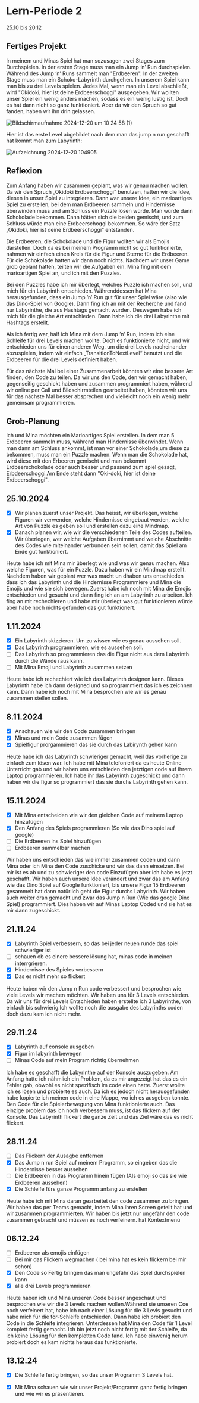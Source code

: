 # Lern-Periode 2

25.10 bis 20.12

## Fertiges Projekt
In meinem und Minas Spiel hat man sozusagen zwei Stages zum Durchspielen. In der ersten Stage muss man ein Jump ’n’ Run durchspielen. Während des Jump ’n’ Runs sammelt man "Erdbeeren". In der zweiten Stage muss man ein Schoko-Labyrinth durchgehen. In unserem Spiel kann man bis zu drei Levels spielen. Jedes Mal, wenn man ein Level abschließt, wird "Okidoki, hier ist deine Erdbeerschoggi" ausgegeben. Wir wollten unser Spiel ein wenig anders machen, sodass es ein wenig lustig ist. Doch es hat dann nicht so ganz funktioniert. Aber da wir den Spruch so gut fanden, haben wir ihn drin gelassen.

![Bildschirmaufnahme 2024-12-20 um 10 24 58 (1)](https://github.com/user-attachments/assets/d90d4614-afb1-4ed0-87ce-f6ac036acafd)

Hier ist das erste Level abgebildet nach dem man das jump n run geschafft hat kommt man zum Labyrinth:

![Aufzeichnung 2024-12-20 104905](https://github.com/user-attachments/assets/dac15dcb-bfb2-40e9-98a7-770d37137ea6)


## Reflexion
Zum Anfang haben wir zusammen geplant, was wir genau machen wollen. Da wir den Spruch „Okidoki Erdbeerschoggi“ benutzen, hatten wir die Idee, diesen in unser Spiel zu integrieren. Dann war unsere Idee, ein marioartiges Spiel zu erstellen, bei dem man Erdbeeren sammeln und Hindernisse überwinden muss und am Schluss ein Puzzle lösen würde. Man würde dann Schokolade bekommen. Dann hätten sich die beiden gemischt, und zum Schluss würde man eine Erdbeerschoggi bekommen. So wäre der Satz „Okidoki, hier ist deine Erdbeerschoggi“ entstanden.

Die Erdbeeren, die Schokolade und die Figur wollten wir als Emojis darstellen. Doch da es bei meinem Programm nicht so gut funktionierte, nahmen wir einfach einen Kreis für die Figur und Sterne für die Erdbeeren. Für die Schokolade hatten wir dann noch nichts. Nachdem wir unser Game grob geplant hatten, teilten wir die Aufgaben ein. Mina fing mit dem marioartigen Spiel an, und ich mit den Puzzles.

Bei den Puzzles habe ich mir überlegt, welches Puzzle ich machen soll, und mich für ein Labyrinth entschieden. Währenddessen hat Mina herausgefunden, dass ein Jump ’n’ Run gut für unser Spiel wäre (also wie das Dino-Spiel von Google). Dann fing ich an mit der Recherche und fand nur Labyrinthe, die aus Hashtags gemacht wurden. Deswegen habe ich mich für die gleiche Art entschieden. Dann habe ich die drei Labyrinthe mit Hashtags erstellt.

Als ich fertig war, half ich Mina mit dem Jump ’n’ Run, indem ich eine Schleife für drei Levels machen wollte. Doch es funktionierte nicht, und wir entschieden uns für einen anderen Weg, um die drei Levels nacheinander abzuspielen, indem wir einfach „TransitionToNextLevel“ benutzt und die Erdbeeren für die drei Levels definiert haben.

Für das nächste Mal bei einer Zusammenarbeit könnten wir eine bessere Art finden, den Code zu teilen. Da wir uns den Code, den wir gemacht haben, gegenseitig geschickt haben und zusammen programmiert haben, während wir online per Call und Bildschirmteilen gearbeitet haben, könnten wir uns für das nächste Mal besser absprechen und vielleicht noch ein wenig mehr gemeinsam programmieren.


## Grob-Planung
Ich und Mina möchten ein Marioartiges Spiel erstellen. In dem man 5 Erdbeeren sammeln muss, während man Hindernisse überwindet. Wenn man dann am Schluss ankommt, ist man vor einer Schokolade,um diese zu bekommen, muss man ein Puzzle machen. Wenn man die Schokolade hat, wird diese mit den Erbeeren gemischt und man bekommt Erdbeerschokolade oder auch besser und passend zum spiel gesagt, Erbdeerschoggi.Am Ende steht dann "Oki-doki, hier ist deine Erdbeerschoggi".

## 25.10.2024

- [x] Wir planen zuerst unser Projekt. Das heisst, wir überlegen, welche Figuren wir verwenden, welche Hindernisse eingebaut werden, welche Art von Puzzle es geben soll und erstellen dazu eine Mindmap.
- [x] Danach planen wir, wie wir die verschiedenen Teile des Codes aufteilen. Wir überlegen, wer welche Aufgaben übernimmt und welche Abschnitte des Codes wie miteinander verbunden sein sollen, damit das Spiel am Ende gut funktioniert.

Heute habe ich mit Mina mir überlegt wie und was wir genau machen. Also welche Figuren, was für ein Puzzle. Dazu haben wir ein Mindmap erstellt. Nachdem haben wir geplant wer was macht un dhaben uns entschieden dass ich das Labyrinth und die Hindernisse Programmiere und Mina die Emojis und wie sie sich bewegen. Zuerst habe ich noch mit Mina die Emojis entschieden und gesucht und dann fing ich an am Labyrinth zu arbeiten. Ich fing an mit rechechieren und habe mir überlegt was gut funktionieren würde aber habe noch nichts gefunden das gut funktionert.


## 1.11.2024

- [x] Ein Labyrinth skizzieren. Um zu wissen wie es genau aussehen soll.
- [X] Das Labyrinth programmieren, wie es aussehen soll.
- [ ] Das Labyrinth so programmieren das die Figur nicht aus dem Labyrinth durch die Wände raus kann.
- [ ] Mit Mina Emoji und Labyrinth zusammen setzen

Heute habe ich rechechiert wie ich das Labyrinth designen kann. Dieses Labyrinth habe ich dann designed und so programmiert das ich es zeichnen kann. Dann habe ich noch mit Mina besprochen wie wir es genau zusammen stellen sollen.


## 8.11.2024

- [X] Anschauen wie wir den Code zusammen bringen
- [x] Minas und mein Code zusammen fügen
- [x] Spielfigur prorgammieren das sie durch das Labirynth gehen kann

Heute habe ich das Labyrinth schwieriger gemacht, weil das vorherige zu einfach zum lösen war. Ich habe mit Mina telefoniert da es heute Online Unterricht gab und wir haben uns entschieden den jetztigen code auf ihrem Laptop programmieren. Ich habe ihr das Labyrinth zugeschickt und dann haben wir die figur so programmiert das sie durchs Labyrinth gehen kann.

## 15.11.2024

- [x] Mit Mina entscheiden wie wir den gleichen Code auf meinem Laptop hinzufügen
- [x] Den Anfang des Spiels programmieren (So wie das Dino spiel auf google)
- [ ] Die Erdbeeren ins Spiel hinzufügen
- [ ] Erdbeeren sammelbar machen

Wir haben uns entschieden das wie immer zusammen coden und dann Mina oder ich Mina den Code zuschicke und wir das dann einsetzen. Bei mir ist es ab und zu schwieriger den code Einzufügen aber ich habe es jetzt geschafft.
Wir haben auch unsere Idee verändert und zwar das am Anfang wie das Dino Spiel auf Google funktioniert, bis unsere Figur 15 Erdbeeren gesammelt hat dann natürlich geht die Figur durchs Labyrinth. 
Wir haben auch weiter dran gemacht und zwar das Jump n Run (Wie das google Dino Spiel) programmiert. Dies haben wir auf Minas Laptop Coded und sie hat es mir dann zugeschickt.


## 21.11.24

- [x] Labyrinth Spiel verbessern, so das bei jeder neuen runde das spiel schwieriger ist
- [ ] schauen ob es einere bessere lösung hat, minas code in meinen interrgrieren.
- [x] Hindernisse des Spieles verbessern
- [x] Das es nicht mehr so flickert

Heute haben wir den Jump n Run code verbessert und besprochen wie viele Levels wir machen möchten. Wir haben uns für 3 Levels entschieden. Da wir uns für drei Levels Entschieden haben erstellte ich 3 Labyrinthe, von einfach bis schwierig.Ich wollte noch die ausgabe des Labyrinths coden doch dazu kam ich nicht mehr.

## 29.11.24
- [x] Labyrinth auf console ausgeben
- [x] Figur im labyrinth bewegen
- [ ] Minas Code auf mein Program richtig übernehmen

Ich habe es geschafft die Labyrinthe auf der Konsole auszugeben. Am Anfang hatte ich nähmlich ein Problem, da es mir angezeigt hat das es ein Fehler gab, obwohl es nicht spezifisch im code einen hatte. Zuerst wollte ich es lösen und probierte es auch. Da ich es jedoch nicht herausgefunden habe kopierte ich meinen code in eine Mappe, wo ich es ausgeben konnte. Den Code für die Spielerbewegung von Mina funktionierte auch. Das einzige problem das ich noch verbessern muss, ist das flickern auf der Konsole. Das Labyrinth flickert die ganze Zeit und das Ziel wäre das es nicht flickert.

## 28.11.24
- [ ] Das Flickern der Ausagbe entfernen
- [x] Das Jump n run Spiel auf meinem Programm, so eingeben das die Hindernisse besser aussehen
- [ ] Die Erdbeeren in das Programm hinein fügen (Als emoji so das sie wie Erdbeeren aussehen)
- [x] Die Schleife fürs ganze Programm anfang zu erstellen

Heute habe ich mit Mina daran gearbeitet den code zusammen zu bringen. Wir haben das per Teams gemacht, indem Mina ihren Screen geteilt hat und wir zusammen programmierten. Wir haben bis jetzt nur ungefähr den code zusammen gebracht und müssen es noch verfeinern.
hat Kontextmenü

## 06.12.24
- [ ] Erdbeeren als emojis einfügen
- [ ] Bei mir das Flickern wegmachen ( bei mina hat es kein flickern bei mir schon)
- [x] Den Code so Fertig bringen das man ungefähr das Spiel durchspielen kann
- [x] alle drei Levels programmieren

Heute haben ich und Mina unseren Code besser angeschaut und besprochen wie wir die 3 Levels machen wollen.Während sie unseren Coe noch verfeinert hat, habe ich nach einer Lösung für die 3 Levls gesucht und habe mich für die for-Schleife entschieden. Dann habe ich probiert den Code in die Schleife integrieren. Unterdessen hat Mina den Code für 1 Level komplett fertig gemacht. Ich bin jetzt noch nicht fertig mit der Schleife, da ich keine Lösung für den kompletten Code fand. Ich habe einwenig herum probiert doch es kam nichts heraus das funktionierte.

## 13.12.24
- [x] Die Schleife fertig bringen, so das unser Programm 3 Levels hat.
- [x] Mit Mina schauen wie wir unser Projekt/Programm ganz fertig bringen und wie wir es präsentieren.


      
      
